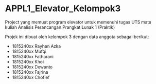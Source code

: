 # APPL1_Elevator_Kelompok3
Project yang memuat program elevator untuk memenuhi tugas UTS mata kuliah Analisis Perancangan Prangkat Lunak 1 (Praktik)

Projek ini dibuat oleh kelompok 3 dengan data anggota sebagai berikut:

- 1815240xx Rayhan Azka
- 1815240xx Mufqi
- 1815240xx Fatharani
- 1815240xx Khoi
- 1815240xx Dewanto
- 1815240xx Fajrina
- 1815240xx Chofief
